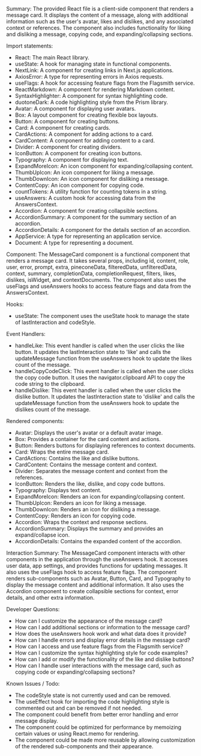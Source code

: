 Summary:
The provided React file is a client-side component that renders a message card. It displays the content of a message, along with additional information such as the user's avatar, likes and dislikes, and any associated context or references. The component also includes functionality for liking and disliking a message, copying code, and expanding/collapsing sections.

Import statements:
- React: The main React library.
- useState: A hook for managing state in functional components.
- NextLink: A component for creating links in Next.js applications.
- AxiosError: A type for representing errors in Axios requests.
- useFlags: A hook for accessing feature flags from the Flagsmith service.
- ReactMarkdown: A component for rendering Markdown content.
- SyntaxHighlighter: A component for syntax highlighting code.
- duotoneDark: A code highlighting style from the Prism library.
- Avatar: A component for displaying user avatars.
- Box: A layout component for creating flexible box layouts.
- Button: A component for creating buttons.
- Card: A component for creating cards.
- CardActions: A component for adding actions to a card.
- CardContent: A component for adding content to a card.
- Divider: A component for creating dividers.
- IconButton: A component for creating icon buttons.
- Typography: A component for displaying text.
- ExpandMoreIcon: An icon component for expanding/collapsing content.
- ThumbUpIcon: An icon component for liking a message.
- ThumbDownIcon: An icon component for disliking a message.
- ContentCopy: An icon component for copying code.
- countTokens: A utility function for counting tokens in a string.
- useAnswers: A custom hook for accessing data from the AnswersContext.
- Accordion: A component for creating collapsible sections.
- AccordionSummary: A component for the summary section of an accordion.
- AccordionDetails: A component for the details section of an accordion.
- AppService: A type for representing an application service.
- Document: A type for representing a document.

Component:
The MessageCard component is a functional component that renders a message card. It takes several props, including id, content, role, user, error, prompt, extra, pineconeData, filteredData, unfilteredData, context, summary, completionData, completionRequest, filters, likes, dislikes, isWidget, and contextDocuments. The component also uses the useFlags and useAnswers hooks to access feature flags and data from the AnswersContext.

Hooks:
- useState: The component uses the useState hook to manage the state of lastInteraction and codeStyle.

Event Handlers:
- handleLike: This event handler is called when the user clicks the like button. It updates the lastInteraction state to 'like' and calls the updateMessage function from the useAnswers hook to update the likes count of the message.
- handleCopyCodeClick: This event handler is called when the user clicks the copy code button. It uses the navigator.clipboard API to copy the code string to the clipboard.
- handleDislike: This event handler is called when the user clicks the dislike button. It updates the lastInteraction state to 'dislike' and calls the updateMessage function from the useAnswers hook to update the dislikes count of the message.

Rendered components:
- Avatar: Displays the user's avatar or a default avatar image.
- Box: Provides a container for the card content and actions.
- Button: Renders buttons for displaying references to context documents.
- Card: Wraps the entire message card.
- CardActions: Contains the like and dislike buttons.
- CardContent: Contains the message content and context.
- Divider: Separates the message content and context from the references.
- IconButton: Renders the like, dislike, and copy code buttons.
- Typography: Displays text content.
- ExpandMoreIcon: Renders an icon for expanding/collapsing content.
- ThumbUpIcon: Renders an icon for liking a message.
- ThumbDownIcon: Renders an icon for disliking a message.
- ContentCopy: Renders an icon for copying code.
- Accordion: Wraps the context and response sections.
- AccordionSummary: Displays the summary and provides an expand/collapse icon.
- AccordionDetails: Contains the expanded content of the accordion.

Interaction Summary:
The MessageCard component interacts with other components in the application through the useAnswers hook. It accesses user data, app settings, and provides functions for updating messages. It also uses the useFlags hook to access feature flags. The component renders sub-components such as Avatar, Button, Card, and Typography to display the message content and additional information. It also uses the Accordion component to create collapsible sections for context, error details, and other extra information.

Developer Questions:
- How can I customize the appearance of the message card?
- How can I add additional sections or information to the message card?
- How does the useAnswers hook work and what data does it provide?
- How can I handle errors and display error details in the message card?
- How can I access and use feature flags from the Flagsmith service?
- How can I customize the syntax highlighting style for code examples?
- How can I add or modify the functionality of the like and dislike buttons?
- How can I handle user interactions with the message card, such as copying code or expanding/collapsing sections?

Known Issues / Todo:
- The codeStyle state is not currently used and can be removed.
- The useEffect hook for importing the code highlighting style is commented out and can be removed if not needed.
- The component could benefit from better error handling and error message display.
- The component could be optimized for performance by memoizing certain values or using React.memo for rendering.
- The component could be made more reusable by allowing customization of the rendered sub-components and their appearance.